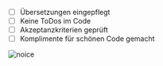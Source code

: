 - [ ] Übersetzungen eingepflegt
- [ ] Keine ToDos im Code
- [ ] Akzeptanzkriterien geprüft
- [ ] Komplimente für schönen Code gemacht

![noice](https://media.giphy.com/media/111ebonMs90YLu/giphy.gif)

